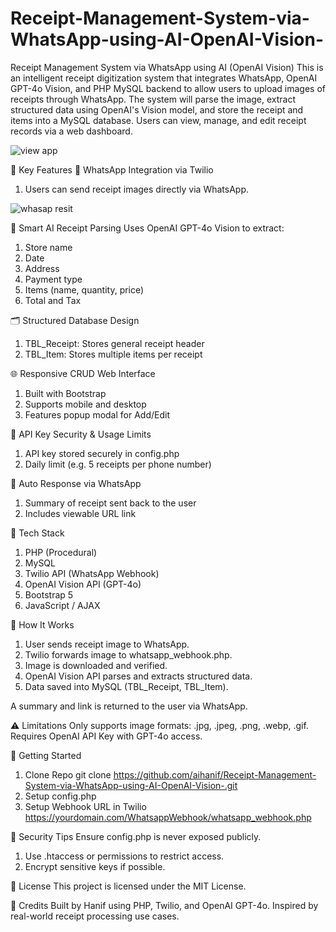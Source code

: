 # Receipt-Management-System-via-WhatsApp-using-AI-OpenAI-Vision-

Receipt Management System via WhatsApp using AI (OpenAI Vision)
This is an intelligent receipt digitization system that integrates WhatsApp, OpenAI GPT-4o Vision, and PHP MySQL backend to allow users to upload images of receipts through WhatsApp. The system will parse the image, extract structured data using OpenAI's Vision model, and store the receipt and items into a MySQL database. Users can view, manage, and edit receipt records via a web dashboard.

![view app](https://github.com/user-attachments/assets/be9ff64b-8eac-4cc1-8806-fd59a6188035)


🧠 Key Features
📲 WhatsApp Integration via Twilio
1. Users can send receipt images directly via WhatsApp.

![whasap resit](https://github.com/user-attachments/assets/cf74d89d-682e-451e-8683-d55e08ce5505)


🧾 Smart AI Receipt Parsing
Uses OpenAI GPT-4o Vision to extract:
1. Store name
2. Date
3. Address
4. Payment type
5. Items (name, quantity, price)
6. Total and Tax

🗂️ Structured Database Design
1. TBL_Receipt: Stores general receipt header
2. TBL_Item: Stores multiple items per receipt

🌐 Responsive CRUD Web Interface
1. Built with Bootstrap
2. Supports mobile and desktop
3. Features popup modal for Add/Edit

🔐 API Key Security & Usage Limits
1. API key stored securely in config.php
2. Daily limit (e.g. 5 receipts per phone number)

🔄 Auto Response via WhatsApp
1. Summary of receipt sent back to the user
2. Includes viewable URL link

🧱 Tech Stack
1. PHP (Procedural)
2. MySQL
3. Twilio API (WhatsApp Webhook)
4. OpenAI Vision API (GPT-4o)
5. Bootstrap 5
6. JavaScript / AJAX

📸 How It Works
1. User sends receipt image to WhatsApp.
2. Twilio forwards image to whatsapp_webhook.php.
3. Image is downloaded and verified.
4. OpenAI Vision API parses and extracts structured data.
5. Data saved into MySQL (TBL_Receipt, TBL_Item).

A summary and link is returned to the user via WhatsApp.

⚠️ Limitations
Only supports image formats: .jpg, .jpeg, .png, .webp, .gif.
Requires OpenAI API Key with GPT-4o access.

🚀 Getting Started
1. Clone Repo
git clone https://github.com/aihanif/Receipt-Management-System-via-WhatsApp-using-AI-OpenAI-Vision-.git
2. Setup config.php
3. Setup Webhook URL in Twilio
https://yourdomain.com/WhatsappWebhook/whatsapp_webhook.php

🔐 Security Tips
Ensure config.php is never exposed publicly.
1. Use .htaccess or permissions to restrict access.
2. Encrypt sensitive keys if possible.

📄 License
This project is licensed under the MIT License.

🙌 Credits
Built by Hanif using PHP, Twilio, and OpenAI GPT-4o.
Inspired by real-world receipt processing use cases.


